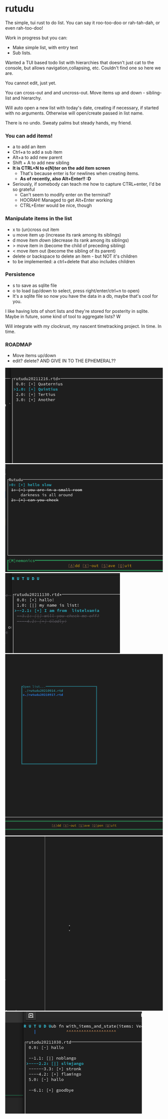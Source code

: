 # rutudu
The simple, tui rust to do list. You can say it roo-too-doo or rah-tah-dah, or even rah-too-doo!

Work in progress but you can:

* Make simple list, with entry text
* Sub lists.

Wanted a TUI based todo list with hierarchies that doesn't just cat to the console,
but allows navigation,collapsing, etc. Couldn't find one so here we are.

You cannot edit, just yet.

You can cross-out and and uncross-out. Move items up and down - sibling-list and hierarchy.

Will auto open a new list with today's date, creating if necessary, if started with no arguments. Otherwise will
open/create passed in list name.

There is no undo. Sweaty palms but steady hands, my friend.

### You can add items!

* a to add an item
* Ctrl+a to add a sub item
* Alt+a to add new parent
* Shift + A to add new sibling
* __It is CTRL+N  to e(N)ter on the add item screen__
    * That's because enter is for newlines when creating items.
  * __As of recently, also Alt+Enter!! :D__
* Seriously, if somebody can teach me how to capture CTRL+enter, I'd be so grateful
  * Can't seem to modify enter on the terminal?
  * HOORAH! Managed to get Alt+Enter working
  * CTRL+Enter would be nice, though

### Manipulate items in the list
* x to (un)cross out item
* u move item *u*p (increase its rank among its siblings)
* d move item *d*own (decrease its rank among its siblings)
* \> move item in (become the child of preceding sibling)
* < move item out (become the sibling of its parent)
* delete or backspace to delete an item - but NOT it's children
* to be implemented: a ctrl+delete that also includes children

### Persistence
* s to save as sqlite file 
* o to load (up/down to select, press right/enter/ctrl+n to open)
* It's a sqlite file so now you have the data in a db, maybe that's cool for you.


I like having lots of short lists and they're stored for posterity in sqlite. Maybe in future, some kind of tool
to aggregate lists? W

Will integrate with my clockrust, my nascent timetracking project. In time. In time.

### ROADMAP

* Move items up/down
* edit? delete? AND GIVE IN TO THE EPHEMERAL??

<img src="./item_manipulation.gif" title="item manipulation" />
<img src="./example_pic.png" title="Looks like this" >
<img src="./grey_crossed_out.png" title="Now with soothing crossed out items" >
<img src="./open_file.png" title="Opening files" >
<img src="./rutud_1.gif" title="The cursor works...in the forward direction" width="1046" height="555">
<img src="./hierarchies.png" title="sub-lists"/>